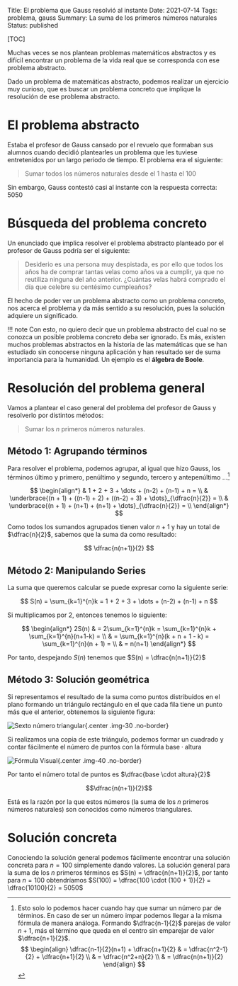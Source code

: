 Title: El problema que Gauss resolvió al instante
Date: 2021-07-14
Tags: problema, gauss
Summary: La suma de los primeros números naturales
Status: published

[TOC]

Muchas veces se nos plantean problemas matemáticos abstractos y es difícil encontrar un problema de la vida real que se corresponda con ese problema abstracto.

Dado un problema de matemáticas abstracto, podemos realizar un ejercicio muy curioso, que es buscar un problema concreto que implique la resolución de ese problema abstracto.

El problema abstracto
=====================

Estaba el profesor de Gauss cansado por el revuelo que formaban sus alumnos cuando decidió plantearles un problema que les tuviese entretenidos por un largo periodo de tiempo. El problema era el siguiente:


>Sumar todos los números naturales desde el 1 hasta el 100

Sin embargo, Gauss contestó casi al instante con la respuesta correcta: $5050$

Búsqueda del problema concreto
==============================

Un enunciado que implica resolver el problema abstracto planteado por el profesor de Gauss podría ser el siguiente:


>Desiderio es una persona muy despistada, es por ello que todos los años ha de comprar tantas velas como años va a cumplir, ya que no reutiliza ninguna del año anterior. ¿Cuántas velas habrá comprado el día que celebre su centésimo cumpleaños?

El hecho de poder ver un problema abstracto como un problema concreto, nos acerca el problema y da más sentido a su resolución, pues la solución adquiere un significado.

!!! note
    Con esto, no quiero decir que un problema abstracto del cual no se conozca un posible problema concreto deba ser ignorado. Es más, existen muchos problemas abstractos en la historia de las matemáticas que se han estudiado sin conocerse ninguna aplicación y han resultado ser de suma importancia para la humanidad. Un ejemplo es el **álgebra de Boole**.

Resolución del problema general
===============================

Vamos a plantear el caso general del problema del profesor de Gauss y resolverlo por distintos métodos:

>Sumar los $n$ primeros números naturales.

Método 1: Agrupando términos
----------------------------

Para resolver el problema, podemos agrupar, al igual que hizo Gauss, los términos último y primero, penúltimo y segundo, tercero y antepenúltimo ...[^1]

[^1]: Esto solo lo podemos hacer cuando hay que sumar un número par de términos.
En caso de ser un número impar podemos llegar a la misma fórmula de manera análoga.
Formando $\dfrac{n-1}{2}$ parejas de valor $n+1$, más el término que queda en el centro sin emparejar de valor $\dfrac{n+1}{2}$.
$$
\begin{align}
    \dfrac{n-1}{2}(n+1) + \dfrac{n+1}{2} & = \dfrac{n^2-1}{2} + \dfrac{n+1}{2} \\
    & = \dfrac{n^2+n}{2} \\
    & = \dfrac{n(n+1)}{2}
\end{align}
$$


$$
\begin{align*}
& 1 + 2 + 3 + \dots + (n-2) + (n-1) + n =  \\
& \underbrace{(n + 1) + ((n-1) + 2) + ((n-2) + 3) + \dots}_{\dfrac{n}{2}} = \\
& \underbrace{(n + 1) + (n+1) + (n+1) + \dots}_{\dfrac{n}{2}} = \\
\end{align*}
$$

Como todos los sumandos agrupados tienen valor $n+1$ y hay un total de $\dfrac{n}{2}$, sabemos que la suma da como resultado:

$$
\dfrac{n(n+1)}{2}
$$

Método 2: Manipulando Series
----------------------------

La suma que queremos calcular se puede expresar como la siguiente serie:

$$
S(n) = \sum_{k=1}^{n}k = 1 + 2 + 3 + \dots + (n-2) + (n-1) + n
$$

Si multiplicamos por $2$, entonces tenemos lo siguiente:

$$
\begin{align*}
2S(n) & = 2\sum_{k=1}^{n}k = \sum_{k=1}^{n}k + \sum_{k=1}^{n}(n+1-k) = \\
& = \sum_{k=1}^{n}(k + n + 1 - k) = \sum_{k=1}^{n}(n + 1) = \\
& = n(n+1)
\end{align*}
$$

Por tanto, despejando $S(n)$ tenemos que $S(n) = \dfrac{n(n+1)}{2}$

Método 3: Solución geométrica
-----------------------------
Si representamos el resultado de la suma como puntos distribuidos en el plano formando un triángulo rectángulo en el que cada fila tiene un punto más que el anterior, obtenemos la siguiente figura:

![Sexto número triangular]({attach}images/numero_triangular_6.png){.center .img-30 .no-border}

Si realizamos una copia de este triángulo, podemos formar un cuadrado y contar fácilmente el número de puntos con la fórmula $\text{base} \cdot \text{altura}$

![Fórmula Visual]({attach}images/numero_triangular_rectangulo_6.png){.center .img-40 .no-border}

Por tanto el número total de puntos es $\dfrac{base \cdot altura}{2}$

$$\dfrac{n(n+1)}{2}$$

Está es la razón por la que estos números (la suma de los $n$ primeros números naturales) son conocidos como números triangulares.

Solución concreta
=================

Conociendo la solución general podemos fácilmente encontrar una solución concreta para $n=100$ simplemente dando valores.
La solución general para la suma de los $n$ primeros términos es $S(n) = \dfrac{n(n+1)}{2}$, por tanto para $n=100$ obtendríamos $S(100) = \dfrac{100 \cdot (100 + 1)}{2} = \dfrac{10100}{2} = 5050$